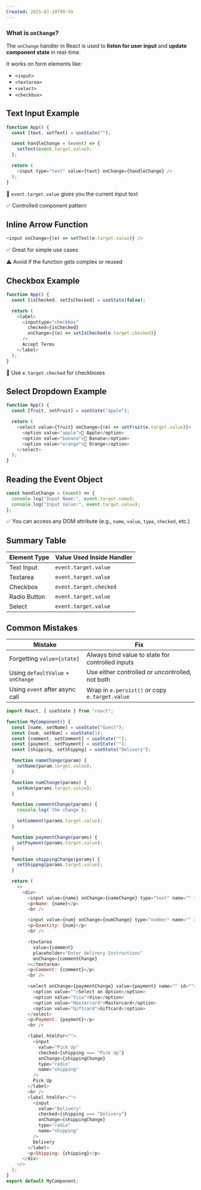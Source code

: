 ```yaml
---
Created: 2025-07-10T09:59
---
```

### What is `onChange`?

The `onChange` handler in React is used to **listen for user input** and **update component state** in real-time.

It works on form elements like:

- `<input>`
- `<textarea>`
- `<select>`
- `<checkbox>`

  

## Text Input Example

```JavaScript
function App() {
  const [text, setText] = useState("");

  const handleChange = (event) => {
    setText(event.target.value);
  };

  return (
    <input type="text" value={text} onChange={handleChange} />
  );
}
```

🧠 `event.target.value` gives you the current input text

✅ Controlled component pattern

  

## Inline Arrow Function

```JavaScript
<input onChange={(e) => setText(e.target.value)} />
```

✅ Great for simple use cases

⚠️ Avoid if the function gets complex or reused

  

## Checkbox Example

```JavaScript
function App() {
  const [isChecked, setIsChecked] = useState(false);

  return (
    <label>
      <inputtype="checkbox"
        checked={isChecked}
        onChange={(e) => setIsChecked(e.target.checked)}
      />
      Accept Terms
    </label>
  );
}
```

🧠 Use `e.target.checked` for checkboxes

  

## Select Dropdown Example

```JavaScript
function App() {
  const [fruit, setFruit] = useState("apple");

  return (
    <select value={fruit} onChange={(e) => setFruit(e.target.value)}>
      <option value="apple">🍎 Apple</option>
      <option value="banana">🍌 Banana</option>
      <option value="orange">🍊 Orange</option>
    </select>
  );
}
```

  

## Reading the Event Object

```JavaScript
const handleChange = (event) => {
  console.log("Input Name:", event.target.name);
  console.log("Input Value:", event.target.value);
};
```

✅ You can access any DOM attribute (e.g., `name`, `value`, `type`, `checked`, etc.)

  

## Summary Table

|Element Type|Value Used Inside Handler|
|---|---|
|Text Input|`event.target.value`|
|Textarea|`event.target.value`|
|Checkbox|`event.target.checked`|
|Radio Button|`event.target.value`|
|Select|`event.target.value`|

  

## Common Mistakes

|Mistake|Fix|
|---|---|
|Forgetting `value={state}`|Always bind value to state for controlled inputs|
|Using `defaultValue` + `onChange`|Use either controlled or uncontrolled, not both|
|Using `event` after async call|Wrap in `e.persist()` or copy `e.target.value`|

  

```JavaScript
import React, { useState } from "react";

function MyComponent() {
  const [name, setName] = useState("Guest");
  const [num, setNum] = useState(1);
  const [comment, setComment] = useState("");
  const [payment, setPayment] = useState("");
  const [shipping, setShippng] = useState("Delivery");

  function nameChange(param) {
    setName(param.target.value);
  }

  function numChange(params) {
    setNum(params.target.value);
  }

  function commentChange(params) {
    console.log(`the change`);

    setComment(params.target.value);
  }

  function paymentChange(params) {
    setPayment(params.target.value);
  }

  function shippingChange(params) {
    setShippng(params.target.value);
  }

  return (
    <>
      <div>
        <input value={name} onChange={nameChange} type="text" name="" id="" />
        <p>Name: {name}</p>
        <br />

        <input value={num} onChange={numChange} type="number" name="" id="" />
        <p>Quantity: {num}</p>
        <br />

        <textarea
          value={comment}
          placeholder="Enter delivery Instructions"
          onChange={commentChange}
        ></textarea>
        <p>Comment: {comment}</p>
        <br />

        <select onChange={paymentChange} value={payment} name="" id="">
          <option value="">Select an Option</option>
          <option value="Visa">Visa</option>
          <option value="Mastercard">Mastercard</option>
          <option value="Giftcard">Giftcard</option>
        </select>
        <p>Payment: {payment}</p>
        <br />

        <label htmlFor="">
          <input
            value="Pick Up"
            checked={shipping === "Pick Up"}
            onChange={shippingChange}
            type="radio"
            name="shipping"
          />
          Pick Up
        </label>
        <br />
        <label htmlFor="">
          <input
            value="Delivery"
            checked={shipping === "Delivery"}
            onChange={shippingChange}
            type="radio"
            name="shipping"
          />
          Delivery
        </label>
        <p>Shipping: {shipping}</p>
      </div>
    </>
  );
}
export default MyComponent;
```